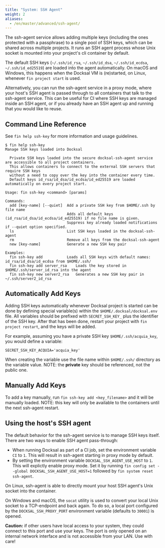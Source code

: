 ```yaml
---
title: "System: SSH Agent"
weight: 2
aliases:
  - /en/master/advanced/ssh-agent/
---
```



The ssh-agent service allows adding multiple keys (including the ones protected with a passphrase) to a single pool of 
SSH keys, which can be shared across multiple projects. It runs an SSH agent process whose Unix socket is mounted into
your project's cli container by default.

The default SSH keys (`~/.ssh/id_rsa`, `~/.ssh/id_dsa`, `~/.ssh/id_ecdsa`, `~/.ssh/id_ed25519`) are loaded into the
agent automatically. On macOS and Windows, this happens when the Docksal VM is (re)started, on Linux, whenever
`fin project start` is used.

Alternatively, you can run the ssh-agent service in a proxy mode, where your host's SSH agent is passed through to all
containers that talk to the ssh-agent service. This can be useful for CI where SSH keys are managed inside an SSH agent,
or if you already have an SSH agent up and running that you would like to reuse.


## Command Line Reference

See `fin help ssh-key` for more information and usage guidelines.

```
$ fin help ssh-key
Manage SSH keys loaded into Docksal

  Private SSH keys loaded into the secure docksal-ssh-agent service are accessible to all project containers.
  This allows containers to connect to the external SSH servers that require SSH keys
  without a need to copy over the key into the container every time.
  Default keys id_rsa/id_dsa/id_ecdsa/id_ed25519 are loaded automatically on every project start.

Usage: fin ssh-key <command> [params]

Commands:
  add [key-name] [--quiet] 	Add a private SSH key from $HOME/.ssh by file name
                           	Adds all default keys (id_rsa/id_dsa/id_ecdsa/id_ed25519) if no file name is given.
                           	Suppress key already loaded notifications if --quiet option specified.
  ls                       	List SSH keys loaded in the docksal-ssh-agent
  rm                       	Remove all keys from the docksal-ssh-agent
  new [key-name]           	Generate a new SSH key pair

Examples:
  fin ssh-key add          	Loads all SSH keys with default names: id_rsa/id_dsa/id_ecdsa from $HOME/.ssh/
  fin ssh-key add server_rsa   	Loads the key stored in $HOME/.ssh/server_id_rsa into the agent
  fin ssh-key new server2_rsa	Generates a new SSH key pair in ~/.ssh/server2_id_rsa
```


## Automatically Add Keys

Adding SSH keys automatically whenever Docksal project is started can be done by defining special variable(s) within
the `$HOME/.docksal/docksal.env` file. All variables should be prefixed with `SECRET_SSH_KEY_` plus the
identifier of the SSH key. After that has been done, restart your project with `fin project restart`, and the keys will be added.

For example, assuming you have a private SSH key `$HOME/.ssh/acquia_key`, you would define a variable:

```
SECRET_SSH_KEY_ACQUIA='acquia_key'
```

When creating the variable use the file name within `$HOME/.ssh/` directory as the variable value. NOTE: the **private** key should be referenced, not the public one.


## Manually Add Keys

To add a key manually, run `fin ssh-key add <key_filename>` and it will be manually loaded. NOTE: this key will only be 
available to the containers until the next ssh-agent restart.


## Using the host's SSH agent

The default behavior for the ssh-agent service is to manage SSH keys itself. There are two ways to enable SSH agent
pass-through:

  * When running Docksal as part of a CI job, set the environment variable `CI` to `1`. This will result in ssh-agent
    starting in proxy mode by default.
  * By setting the environment variable `DOCKSAL_SSH_AGENT_USE_HOST` to `1`. This will explictly enable proxy mode. Set
    it by running `fin config set --global DOCKSAL_SSH_AGENT_USE_HOST=1` followed by `fin system reset ssh-agent`.

On Linux, ssh-agent is able to directly mount your host SSH agent's Unix socket into the container.

On Windows and macOS, the `socat` utility is used to convert your local Unix socket to a TCP-endpoint and back again.
To do so, a local port configured by the `DOCKSAL_SSH_PROXY_PORT` environment variable (defaults to `30001`) is opened.

**Caution:** if other users have local access to your system, they could connect to this port and use your keys. The
port is only opened on an internal network interface and is not accessible from your LAN. Use with care!
